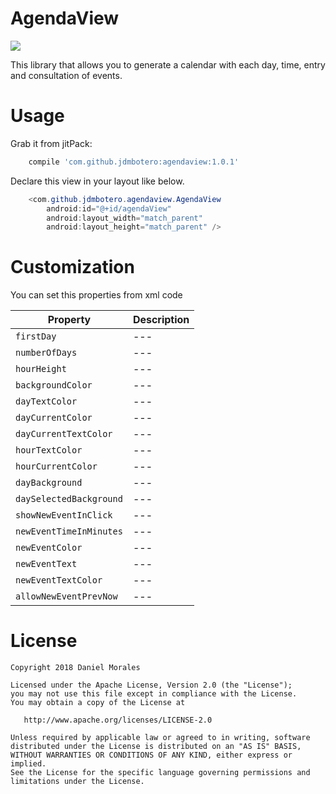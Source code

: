 # AgendaView

[![](https://jitpack.io/v/jdmbotero/AgendaView.svg)](https://jitpack.io/#jdmbotero/AgendaView)

This library that allows you to generate a calendar with each day, time, entry and consultation of events.

Usage
===============================

Grab it from jitPack:

```groovy
    compile 'com.github.jdmbotero:agendaview:1.0.1'
````

Declare this view in your layout like below.

```java
    <com.github.jdmbotero.agendaview.AgendaView
        android:id="@+id/agendaView"
        android:layout_width="match_parent"
        android:layout_height="match_parent" />
````


Customization
===============================

You can set this properties from xml code


| Property                | Description |
| ---                     | ---         |
| `firstDay`              | ---         |
| `numberOfDays`          | ---         |
| `hourHeight`            | ---         |
| `backgroundColor`       | ---         |
| `dayTextColor`          | ---         |
| `dayCurrentColor`       | ---         |
| `dayCurrentTextColor`   | ---         |
| `hourTextColor`         | ---         |
| `hourCurrentColor`      | ---         |
| `dayBackground`         | ---         |
| `daySelectedBackground` | ---         |
| `showNewEventInClick`   | ---         |
| `newEventTimeInMinutes` | ---         |
| `newEventColor`         | ---         |
| `newEventText`          | ---         |
| `newEventTextColor`     | ---         |
| `allowNewEventPrevNow`  | ---         |



License
===============================

    Copyright 2018 Daniel Morales

    Licensed under the Apache License, Version 2.0 (the "License");
    you may not use this file except in compliance with the License.
    You may obtain a copy of the License at

       http://www.apache.org/licenses/LICENSE-2.0

    Unless required by applicable law or agreed to in writing, software
    distributed under the License is distributed on an "AS IS" BASIS,
    WITHOUT WARRANTIES OR CONDITIONS OF ANY KIND, either express or implied.
    See the License for the specific language governing permissions and
    limitations under the License.